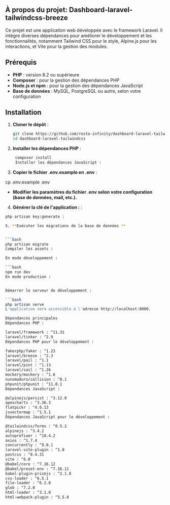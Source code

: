 ## À propos du projet: Dashboard-laravel-tailwindcss-breeze

Ce projet est une application web développée avec le framework Laravel. Il intègre diverses dépendances pour améliorer le développement et les fonctionnalités, notamment Tailwind CSS pour le style, Alpine.js pour les interactions, et Vite pour la gestion des modules.

## Prérequis

- **PHP** : version 8.2 ou supérieure
- **Composer** : pour la gestion des dépendances PHP
- **Node.js et npm** : pour la gestion des dépendances JavaScript
- **Base de données** : MySQL, PostgreSQL ou autre, selon votre configuration

## Installation

1. **Cloner le dépôt** :

   ```bash
   git clone https://github.com/rosto-infinity/dashboard-laravel-tailwindcss.git
   cd dashboard-laravel-tailwindcss

2. **Installer les dépendances PHP** :
   ```bash
    composer install
    Installer les dépendances JavaScript :

3. **Copier le fichier .env.example en .env** :
 
cp .env.example .env

 - **Modifier les paramètres du fichier .env selon votre configuration (base de données, mail, etc.).**

4. **Générer la clé de l'application :** :

 ```bash
 php artisan key:generate :

5. **Exécuter les migrations de la base de données **


 ```bash
php artisan migrate
Compiler les assets :

En mode développement :

 ```bash
npm run dev
En mode production :


Démarrer le serveur de développement :

 ```bash
php artisan serve
L'application sera accessible à l'adresse http://localhost:8000.

Dépendances principales
Dépendances PHP :

laravel/framework : ^11.31
laravel/tinker : ^2.9
Dépendances PHP pour le développement :

fakerphp/faker : ^1.23
laravel/breeze : ^2.3
laravel/pail : ^1.1
laravel/pint : ^1.13
laravel/sail : ^1.26
mockery/mockery : ^1.6
nunomaduro/collision : ^8.1
phpunit/phpunit : ^11.0.1
Dépendances JavaScript :

@alpinejs/persist : ^3.12.0
apexcharts : ^3.36.3
flatpickr : ^4.6.13
jsvectormap : ^1.5.1
Dépendances JavaScript pour le développement :

@tailwindcss/forms : ^0.5.2
alpinejs : ^3.4.2
autoprefixer : ^10.4.2
axios : ^1.7.4
concurrently : ^9.0.1
laravel-vite-plugin : ^1.0
postcss : ^8.4.31
vite : ^6.0
@babel/core : ^7.16.12
@babel/preset-env : ^7.16.11
babel-plugin-prismjs : ^2.1.0
css-loader : ^6.5.1
file-loader : ^6.2.0
glob : ^7.2.0
html-loader : ^3.1.0
html-webpack-plugin : ^5.5.0